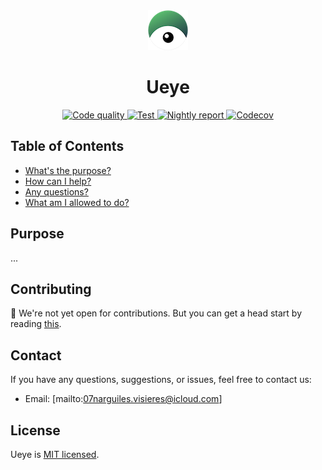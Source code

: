 
<div align="center">
    <img 
        src="./assets/images/ueye.symbol.64x64.png"
        alt="Gherkineye symbol"
    />
    <h1>Ueye</h1>
</div>

<div align="center">
    <a href="https://github.com/hawk-user/ueye/actions/workflows/code.quality.yml">
        <img src="https://github.com/hawk-user/ueye/actions/workflows/code.quality.yml/badge.svg" alt="Code quality">
    </a>
    <a href="https://github.com/hawk-user/ueye/actions/workflows/test.yml">
        <img src="https://github.com/hawk-user/ueye/actions/workflows/test.yml/badge.svg" alt="Test">
    </a>
    <a href="https://github.com/hawk-user/ueye/actions/workflows/nightly.report.yml">
        <img src="https://github.com/hawk-user/ueye/actions/workflows/nightly.report.yml/badge.svg" alt="Nightly report">
    </a>
    <a href="https://codecov.io/github/hawk-user/ueye">
        <img src="https://codecov.io/github/hawk-user/ueye/graph/badge.svg?token=C0D9EOXYEZ" alt="Codecov">
    </a>
</div>



## Table of Contents

- [What's the purpose?](#purpose)
- [How can I help?](#contributing)
- [Any questions?](#contact)
- [What am I allowed to do?](#license)

## Purpose
...

## Contributing

👀 We're not yet open for contributions. But you can get a head start by reading [this](https://github.com/hawk-user/gherkineye/blob/hogwarts/CODE_OF_CONDUCT.md). 

## Contact

If you have any questions, suggestions, or issues, feel free to contact us:
- Email: [mailto:07narguiles.visieres@icloud.com]

## License

Ueye is [MIT licensed](./LICENSE).